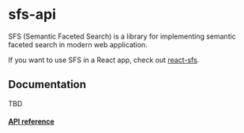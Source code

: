 # sfs-api
SFS (Semantic Faceted Search) is a library for implementing semantic faceted search in modern web application.

If you want to use SFS in a React app, check out [react-sfs](https://www.npmjs.com/package/react-sfs).

## Documentation
TBD

#### [API reference](https://bouredan.github.io/sfs-api)

